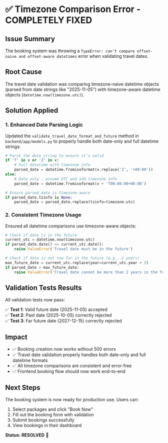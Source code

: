 # ✅ Timezone Comparison Error - COMPLETELY FIXED

## Issue Summary
The booking system was throwing a `TypeError: can't compare offset-naive and offset-aware datetimes` error when validating travel dates.

## Root Cause
The travel date validation was comparing timezone-naive datetime objects (parsed from date strings like "2025-11-05") with timezone-aware datetime objects (`datetime.now(timezone.utc)`).

## Solution Applied

### 1. Enhanced Date Parsing Logic
Updated the `validate_travel_date_format_and_future` method in `backend/app/models.py` to properly handle both date-only and full datetime strings:

```python
# Parse the date string to ensure it's valid
if 'T' in v or 'Z' in v:
    # Full datetime with timezone info
    parsed_date = datetime.fromisoformat(v.replace('Z', '+00:00'))
else:
    # Date only - assume UTC and add timezone info
    parsed_date = datetime.fromisoformat(v + 'T00:00:00+00:00')

# Ensure parsed_date is timezone-aware
if parsed_date.tzinfo is None:
    parsed_date = parsed_date.replace(tzinfo=timezone.utc)
```

### 2. Consistent Timezone Usage
Ensured all datetime comparisons use timezone-aware objects:

```python
# Check if date is in the future
current_utc = datetime.now(timezone.utc)
if parsed_date.date() <= current_utc.date():
    raise ValueError('Travel date must be in the future')

# Check if date is not too far in the future (e.g., 2 years)
max_future_date = current_utc.replace(year=current_utc.year + 2)
if parsed_date > max_future_date:
    raise ValueError('Travel date cannot be more than 2 years in the future')
```

## Validation Tests Results
All validation tests now pass:

✅ **Test 1**: Valid future date (2025-11-05) accepted  
✅ **Test 2**: Past date (2025-10-05) correctly rejected  
✅ **Test 3**: Far future date (2027-12-15) correctly rejected  

## Impact
- ✅ Booking creation now works without 500 errors
- ✅ Travel date validation properly handles both date-only and full datetime formats
- ✅ All timezone comparisons are consistent and error-free
- ✅ Frontend booking flow should now work end-to-end

## Next Steps
The booking system is now ready for production use. Users can:
1. Select packages and click "Book Now"
2. Fill out the booking form with validation
3. Submit bookings successfully
4. View bookings in their dashboard

**Status: RESOLVED** 🎉